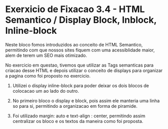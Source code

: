 # Exerxicio de Fixacao 3.4 - HTML Semantico / Display Block, Inblock, Inline-block

Neste bloco fomos introduzidos ao conceito de HTML Semantico, permitindo com que nossos sites fiquem com uma acessiblidade maior, alem de terem um SEO mais otimizado.

No exercicio em questao, tivemos que utilizar as Tags semanticas para criacao desse HTML e depois utilizar o conceito de displays para organizar a pagina como foi proposto no exercicio.

1. Utilizei o display inline-block para poder deixar os dois blocos de colocacao um ao lado do outro.

2. No primeiro bloco o display e block, pois assim ele manteria uma linha so para si, permitindo a organizacao em forma de piramide.

3. Foi utilizado margin: auto e text-align : center, permitindo assim centralizar os bloco e os textos da maneira como foi proposta. 